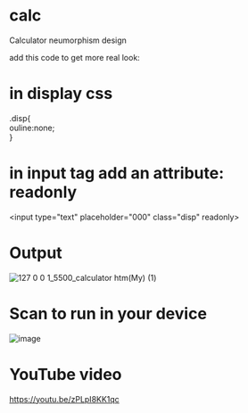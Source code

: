 # calc
Calculator neumorphism design

add this code to get more real look:

# in display css

.disp{ <br>
ouline:none; <br>
}

# in input tag add an attribute: readonly

&lt;input type="text" placeholder="000" class="disp" readonly&gt;

# Output

![127 0 0 1_5500_calculator htm(My) (1)](https://user-images.githubusercontent.com/44065962/147353844-20383186-f43e-464f-9ba3-8547d0de1197.png)

# Scan to run in your device

![image](https://user-images.githubusercontent.com/44065962/147349936-cb736937-d661-4c76-8ef1-09bb2a364404.png)

# YouTube video

https://youtu.be/zPLpI8KK1qc
